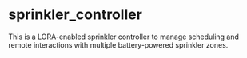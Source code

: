 # sprinkler_controller

This is a LORA-enabled sprinkler controller to manage scheduling and remote interactions with multiple battery-powered sprinkler zones.
